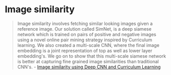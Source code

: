
# Image similarity

> Image similarity involves fetching similar looking images given a reference image. Our solution called SimNet, is a deep siamese network which is trained on pairs of positive and negative images using a novel online pair mining strategy inspired by Curriculum learning. We also created a multi-scale CNN, where the final image embedding is a joint representation of top as well as lower layer embedding's. We go on to show that this multi-scale siamese network is better at capturing fine grained image similarities than traditional CNN's. 
            - [Image similarity using Deep CNN and Curriculum Learning](https://arxiv.org/abs/1709.08761)